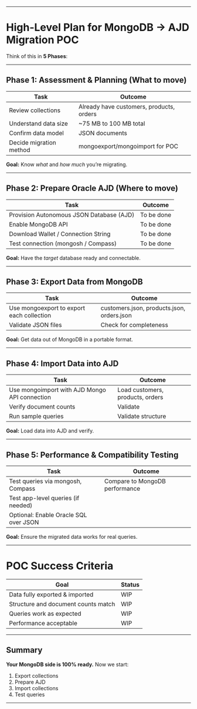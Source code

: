 
---

#  **High-Level Plan for MongoDB → AJD Migration POC**

Think of this in **5 Phases**:

---

##  **Phase 1: Assessment & Planning (What to move)**

| Task                    | Outcome                                        |
| ----------------------- | ---------------------------------------------- |
| Review collections      | Already have customers, products, orders |
| Understand data size    |  \~75 MB to 100 MB total                      |
| Confirm data model      |  JSON documents                               |
| Decide migration method |  mongoexport/mongoimport for POC             |

**Goal:** Know *what* and *how much* you’re migrating.

---

##  **Phase 2: Prepare Oracle AJD (Where to move)**

| Task                                     | Outcome       |
| ---------------------------------------- | ------------- |
| Provision Autonomous JSON Database (AJD) |  To be done |
| Enable MongoDB API                       |  To be done |
| Download Wallet / Connection String      |  To be done |
| Test connection (mongosh / Compass)      |  To be done |

**Goal:** Have the *target* database ready and connectable.

---

##  **Phase 3: Export Data from MongoDB**

| Task                                      | Outcome                                       |
| ----------------------------------------- | --------------------------------------------- |
| Use mongoexport to export each collection |  customers.json, products.json, orders.json |
| Validate JSON files                       |  Check for completeness                     |

**Goal:** Get data out of MongoDB in a portable format.

---

##  **Phase 4: Import Data into AJD**

| Task                                          | Outcome                             |
| --------------------------------------------- | ----------------------------------- |
| Use mongoimport with AJD Mongo API connection |  Load customers, products, orders |
| Verify document counts                        |  Validate                         |
| Run sample queries                            |  Validate structure               |

**Goal:** Load data into AJD and verify.

---

##  **Phase 5: Performance & Compatibility Testing**

| Task                                  | Outcome                           |
| ------------------------------------- | --------------------------------- |
| Test queries via mongosh, Compass     | Compare to MongoDB performance |
| Test app-level queries (if needed)    |                                |
| Optional: Enable Oracle SQL over JSON |                                 |

**Goal:** Ensure the migrated data works for real queries.

---

#  **POC Success Criteria**

| Goal                                | Status |
| ----------------------------------- | ------ |
| Data fully exported & imported      | WIP     |
| Structure and document counts match | WIP     |
| Queries work as expected            | WIP     |
| Performance acceptable              | WIP     |

---

## **Summary**

**Your MongoDB side is 100% ready.**
Now we start:

1. Export collections
2. Prepare AJD
3. Import collections
4. Test queries

---

